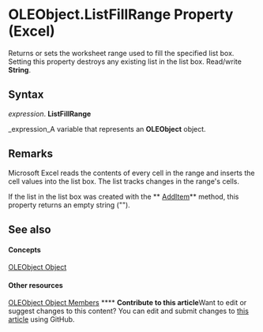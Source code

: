 
# OLEObject.ListFillRange Property (Excel)

Returns or sets the worksheet range used to fill the specified list box. Setting this property destroys any existing list in the list box. Read/write  **String**.


## Syntax

 _expression_. **ListFillRange**

 _expression_A variable that represents an  **OLEObject** object.


## Remarks

Microsoft Excel reads the contents of every cell in the range and inserts the cell values into the list box. The list tracks changes in the range's cells.

If the list in the list box was created with the  ** [AddItem](fffc243b-3f94-14ab-f7b4-83c56325aa5e.md)** method, this property returns an empty string ("").


## See also


#### Concepts


 [OLEObject Object](bc3ef12d-1531-6c21-71ab-3df6bb851f3b.md)
#### Other resources


 [OLEObject Object Members](fcee0a0a-a270-9f03-37f6-eb5989797bba.md)
****   **Contribute to this article**Want to edit or suggest changes to this content? You can edit and submit changes to  [this article](https://github.com/jhershey00/VBA_Excel_Test/OpenXMLCon/articles/d8a44f9f-49bb-237b-66c8-9f6c06fe82ac.md) using GitHub.

